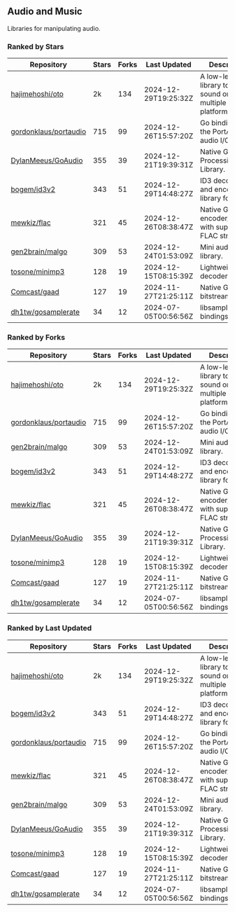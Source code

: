 ## Audio and Music

Libraries for manipulating audio.

### Ranked by Stars

| Repository | Stars | Forks | Last Updated | Description | 
|------------|-------|-------|--------------|-------------|
| [hajimehoshi/oto](https://github.com/hajimehoshi/oto) | 2k | 134 | 2024-12-29T19:25:32Z |  A low-level library to play sound on multiple platforms. |
| [gordonklaus/portaudio](https://github.com/gordonklaus/portaudio) | 715 | 99 | 2024-12-26T15:57:20Z |  Go bindings for the PortAudio audio I/O library. |
| [DylanMeeus/GoAudio](https://github.com/DylanMeeus/GoAudio) | 355 | 39 | 2024-12-21T19:39:31Z |  Native Go Audio Processing Library. |
| [bogem/id3v2](https://github.com/bogem/id3v2) | 343 | 51 | 2024-12-29T14:48:27Z |  ID3 decoding and encoding library for Go. |
| [mewkiz/flac](https://github.com/mewkiz/flac) | 321 | 45 | 2024-12-26T08:38:47Z |  Native Go FLAC encoder/decoder with support for FLAC streams. |
| [gen2brain/malgo](https://github.com/gen2brain/malgo) | 309 | 53 | 2024-12-24T01:53:09Z |  Mini audio library. |
| [tosone/minimp3](https://github.com/tosone/minimp3) | 128 | 19 | 2024-12-15T08:15:39Z |  Lightweight MP3 decoder library. |
| [Comcast/gaad](https://github.com/Comcast/gaad) | 127 | 19 | 2024-11-27T21:25:11Z |  Native Go AAC bitstream parser. |
| [dh1tw/gosamplerate](https://github.com/dh1tw/gosamplerate) | 34 | 12 | 2024-07-05T00:56:56Z |  libsamplerate bindings for go. |

### Ranked by Forks

| Repository | Stars | Forks | Last Updated | Description | 
|------------|-------|-------|--------------|-------------|
| [hajimehoshi/oto](https://github.com/hajimehoshi/oto) | 2k | 134 | 2024-12-29T19:25:32Z |  A low-level library to play sound on multiple platforms. |
| [gordonklaus/portaudio](https://github.com/gordonklaus/portaudio) | 715 | 99 | 2024-12-26T15:57:20Z |  Go bindings for the PortAudio audio I/O library. |
| [gen2brain/malgo](https://github.com/gen2brain/malgo) | 309 | 53 | 2024-12-24T01:53:09Z |  Mini audio library. |
| [bogem/id3v2](https://github.com/bogem/id3v2) | 343 | 51 | 2024-12-29T14:48:27Z |  ID3 decoding and encoding library for Go. |
| [mewkiz/flac](https://github.com/mewkiz/flac) | 321 | 45 | 2024-12-26T08:38:47Z |  Native Go FLAC encoder/decoder with support for FLAC streams. |
| [DylanMeeus/GoAudio](https://github.com/DylanMeeus/GoAudio) | 355 | 39 | 2024-12-21T19:39:31Z |  Native Go Audio Processing Library. |
| [tosone/minimp3](https://github.com/tosone/minimp3) | 128 | 19 | 2024-12-15T08:15:39Z |  Lightweight MP3 decoder library. |
| [Comcast/gaad](https://github.com/Comcast/gaad) | 127 | 19 | 2024-11-27T21:25:11Z |  Native Go AAC bitstream parser. |
| [dh1tw/gosamplerate](https://github.com/dh1tw/gosamplerate) | 34 | 12 | 2024-07-05T00:56:56Z |  libsamplerate bindings for go. |

### Ranked by Last Updated

| Repository | Stars | Forks | Last Updated | Description | 
|------------|-------|-------|--------------|-------------|
| [hajimehoshi/oto](https://github.com/hajimehoshi/oto) | 2k | 134 | 2024-12-29T19:25:32Z |  A low-level library to play sound on multiple platforms. |
| [bogem/id3v2](https://github.com/bogem/id3v2) | 343 | 51 | 2024-12-29T14:48:27Z |  ID3 decoding and encoding library for Go. |
| [gordonklaus/portaudio](https://github.com/gordonklaus/portaudio) | 715 | 99 | 2024-12-26T15:57:20Z |  Go bindings for the PortAudio audio I/O library. |
| [mewkiz/flac](https://github.com/mewkiz/flac) | 321 | 45 | 2024-12-26T08:38:47Z |  Native Go FLAC encoder/decoder with support for FLAC streams. |
| [gen2brain/malgo](https://github.com/gen2brain/malgo) | 309 | 53 | 2024-12-24T01:53:09Z |  Mini audio library. |
| [DylanMeeus/GoAudio](https://github.com/DylanMeeus/GoAudio) | 355 | 39 | 2024-12-21T19:39:31Z |  Native Go Audio Processing Library. |
| [tosone/minimp3](https://github.com/tosone/minimp3) | 128 | 19 | 2024-12-15T08:15:39Z |  Lightweight MP3 decoder library. |
| [Comcast/gaad](https://github.com/Comcast/gaad) | 127 | 19 | 2024-11-27T21:25:11Z |  Native Go AAC bitstream parser. |
| [dh1tw/gosamplerate](https://github.com/dh1tw/gosamplerate) | 34 | 12 | 2024-07-05T00:56:56Z |  libsamplerate bindings for go. |

